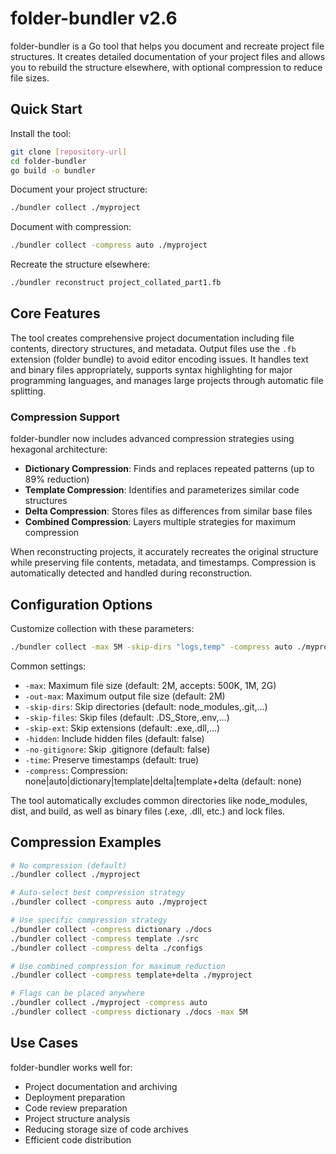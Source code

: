 # folder-bundler v2.6

folder-bundler is a Go tool that helps you document and recreate project file structures. It creates detailed documentation of your project files and allows you to rebuild the structure elsewhere, with optional compression to reduce file sizes.

## Quick Start

Install the tool:
```bash
git clone [repository-url]
cd folder-bundler
go build -o bundler
```

Document your project structure:
```bash
./bundler collect ./myproject
```

Document with compression:
```bash
./bundler collect -compress auto ./myproject
```

Recreate the structure elsewhere:
```bash
./bundler reconstruct project_collated_part1.fb
```

## Core Features

The tool creates comprehensive project documentation including file contents, directory structures, and metadata. Output files use the `.fb` extension (folder bundle) to avoid editor encoding issues. It handles text and binary files appropriately, supports syntax highlighting for major programming languages, and manages large projects through automatic file splitting.

### Compression Support

folder-bundler now includes advanced compression strategies using hexagonal architecture:

- **Dictionary Compression**: Finds and replaces repeated patterns (up to 89% reduction)
- **Template Compression**: Identifies and parameterizes similar code structures
- **Delta Compression**: Stores files as differences from similar base files
- **Combined Compression**: Layers multiple strategies for maximum compression

When reconstructing projects, it accurately recreates the original structure while preserving file contents, metadata, and timestamps. Compression is automatically detected and handled during reconstruction.

## Configuration Options

Customize collection with these parameters:
```bash
./bundler collect -max 5M -skip-dirs "logs,temp" -compress auto ./myproject
```

Common settings:
- `-max`: Maximum file size (default: 2M, accepts: 500K, 1M, 2G)
- `-out-max`: Maximum output file size (default: 2M)
- `-skip-dirs`: Skip directories (default: node_modules,.git,...)
- `-skip-files`: Skip files (default: .DS_Store,.env,...)
- `-skip-ext`: Skip extensions (default: .exe,.dll,...)
- `-hidden`: Include hidden files (default: false)
- `-no-gitignore`: Skip .gitignore (default: false)
- `-time`: Preserve timestamps (default: true)
- `-compress`: Compression: none|auto|dictionary|template|delta|template+delta (default: none)

The tool automatically excludes common directories like node_modules, dist, and build, as well as binary files (.exe, .dll, etc.) and lock files.

## Compression Examples

```bash
# No compression (default)
./bundler collect ./myproject

# Auto-select best compression strategy
./bundler collect -compress auto ./myproject

# Use specific compression strategy
./bundler collect -compress dictionary ./docs
./bundler collect -compress template ./src
./bundler collect -compress delta ./configs

# Use combined compression for maximum reduction
./bundler collect -compress template+delta ./myproject

# Flags can be placed anywhere
./bundler collect ./myproject -compress auto
./bundler collect -compress dictionary ./docs -max 5M
```

## Use Cases

folder-bundler works well for:
- Project documentation and archiving
- Deployment preparation
- Code review preparation
- Project structure analysis
- Reducing storage size of code archives
- Efficient code distribution
